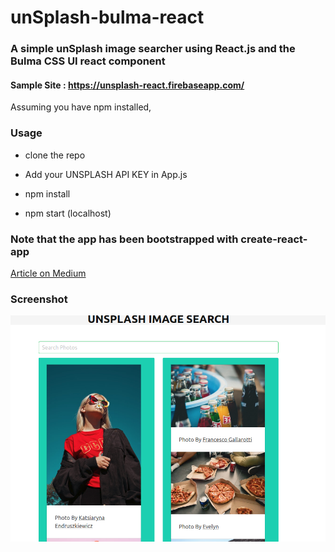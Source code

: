 # unSplash-bulma-react

### A simple unSplash image searcher using React.js and the Bulma CSS UI react component

#### Sample Site : https://unsplash-react.firebaseapp.com/

Assuming you have npm installed,

### Usage  

- clone the repo

- Add your UNSPLASH API KEY in App.js

- npm install

- npm start (localhost)

### Note that the app has been bootstrapped with create-react-app

[Article on Medium](https://medium.com/@sunilsomarajan/a-simple-unsplash-photo-searcher-using-react-and-react-bulma-a539aa4fcb5b)

### Screenshot

![Screenshot](screenshot.png)

